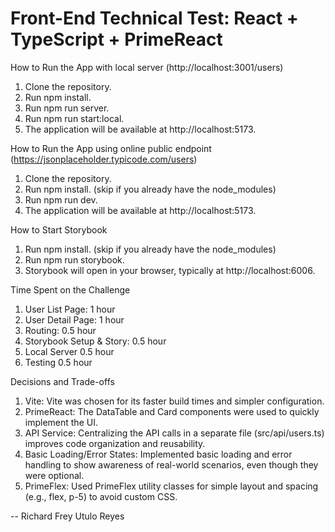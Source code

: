 # Front-End Technical Test: React + TypeScript + PrimeReact

How to Run the App with local server (http://localhost:3001/users)
1. Clone the repository.
2. Run npm install.
3. Run npm run server.
4. Run npm run start:local.
5. The application will be available at http://localhost:5173.

How to Run the App using online public endpoint (https://jsonplaceholder.typicode.com/users)
1. Clone the repository.
2. Run npm install. (skip if you already have the node_modules)
3. Run npm run dev.
4. The application will be available at http://localhost:5173.

How to Start Storybook
1. Run npm install. (skip if you already have the node_modules)
2. Run npm run storybook.
3. Storybook will open in your browser, typically at http://localhost:6006.

Time Spent on the Challenge
1. User List Page: 1 hour
2. User Detail Page: 1 hour
3. Routing: 0.5 hour
4. Storybook Setup & Story: 0.5 hour
5. Local Server 0.5 hour
6. Testing 0.5 hour

Decisions and Trade-offs
1. Vite: Vite was chosen for its faster build times and simpler configuration.
2. PrimeReact: The DataTable and Card components were used to quickly implement the UI.
3. API Service: Centralizing the API calls in a separate file (src/api/users.ts) improves code organization and reusability.
4. Basic Loading/Error States: Implemented basic loading and error handling to show awareness of real-world scenarios, even though they were optional.
5. PrimeFlex: Used PrimeFlex utility classes for simple layout and spacing (e.g., flex, p-5) to avoid custom CSS.


-- Richard Frey Utulo Reyes
